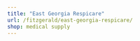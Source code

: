 ```yaml
---
title: "East Georgia Respicare"
url: /fitzgerald/east-georgia-respicare/
shop: medical supply
---
```

